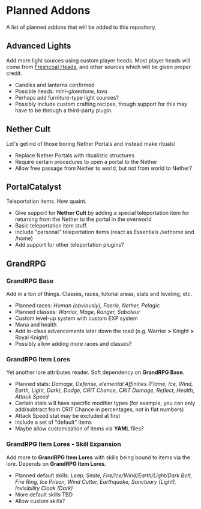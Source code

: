 # Planned Addons
A list of planned addons that will be added to this repository.
## Advanced Lights
Add more light sources using custom player heads. Most player heads will come from [Freshcoal Heads](heads.freshcoal.com), and other sources which will be given proper credit.
- Candles and lanterns confirmed
- Possible heads: *mini-glowstone, lava*
- Perhaps add furniture-type light sources?
- Possibly include custom crafting recipes, though support for this may have to be through a third-party plugin.
## Nether Cult
Let's get rid of those boring Nether Portals and instead make rituals!
- Replace Nether Portals with ritualistic structures
- Require certain procedures to open a portal to the Nether
- Allow free passage from Nether to world, but not from world to Nether?
## PortalCatalyst
Teleportation items. How quaint.
- Give support for **Nether Cult** by adding a special teleportation item for returning from the Nether to the portal in the overworld
- Basic teleportation item stuff.
- Include "personal" teleportation items (react as Essentials /sethome and /home)
- Add support for other teleportation plugins?
## GrandRPG
### GrandRPG Base
Add in a ton of things. Classes, races, tutorial areas, stats and leveling, etc.
- Planned races: *Human (obviously), Faerie, Nether, Pelagic*
- Planned classes: *Warrior, Mage, Ranger, Saboteur*
- Custom level-up system with custom EXP system
- Mana and health
- Add in-class advancements later down the road (e.g. Warrior **>** Knight **>** Royal Knight)
- Possibly allow adding more races and classes?
### GrandRPG Item Lores
Yet another lore attributes reader. Soft dependency on **GrandRPG Base**.
- Planned stats: *Damage, Defense, elemental Affinities (Flame, Ice, Wind, Earth, Light, Dark), Dodge, CRIT Chance, CRIT Damage, Reflect, Health, Attack Speed*
- Certain stats will have specific modifier types (for example, you can only add/subtract from CRIT Chance in percentages, not in flat numbers)
- Attack Speed stat may be excluded at first
- Include a set of "default" items
- Maybe allow customization of items via **YAML** files?
### GrandRPG Item Lores - Skill Expansion
Add more to **GrandRPG Item Lores** with skills being bound to items via the lore. Depends on **GrandRPG Item Lores**.
- Planned default skills: *Leap, Smite, Fire/Ice/Wind/Earth/Light/Dark Bolt, Fire Ring, Ice Prison, Wind Cutter, Earthquake, Sanctuary (Light), Invisibility Cloak (Dark)*
- More default skills TBD
- Allow custom skills?
